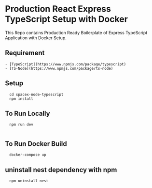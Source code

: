 # Production React Express TypeScript Setup with Docker
This Repo contains Production Ready Boilerplate of Express TypeScript Application with Docker Setup.
## Requirement
    - [TypeScript](https://www.npmjs.com/package/typescript)
    - [TS-Node](https://www.npmjs.com/package/ts-node)

## Setup

```
  cd spacex-node-typescript
  npm install

```

## To Run Locally

```
  npm run dev
  
```

## To Run Docker Build

```
  docker-compose up
```
## uninstall nest dependency with npm
```
  npm uninstall nest
```
